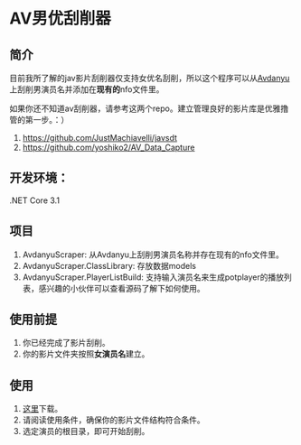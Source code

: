 # AV男优刮削器
## 简介
目前我所了解的jav影片刮削器仅支持女优名刮削，所以这个程序可以从[Avdanyu](http://avdanyuwiki.com/)上刮削男演员名并添加在**现有的**nfo文件里。

如果你还不知道av刮削器，请参考这两个repo。建立管理良好的影片库是优雅撸管的第一步。：）
1. https://github.com/JustMachiavelli/javsdt
2. https://github.com/yoshiko2/AV_Data_Capture

## 开发环境：
.NET Core 3.1

## 项目
1. AvdanyuScraper: 从Avdanyu上刮削男演员名称并存在现有的nfo文件里。
2. AvdanyuScraper.ClassLibrary: 存放数据models
3. AvdanyuScraper.PlayerListBuild: 支持输入演员名来生成potplayer的播放列表，感兴趣的小伙伴可以查看源码了解下如何使用。

## 使用前提
1. 你已经完成了影片刮削。
2. 你的影片文件夹按照**女演员名**建立。

## 使用
1. [这里](https://github.com/aiceom/AVDanyuScrapper/releases/tag/0.1)下载。
2. 请阅读使用条件，确保你的影片文件结构符合条件。
3. 选定演员的根目录，即可开始刮削。